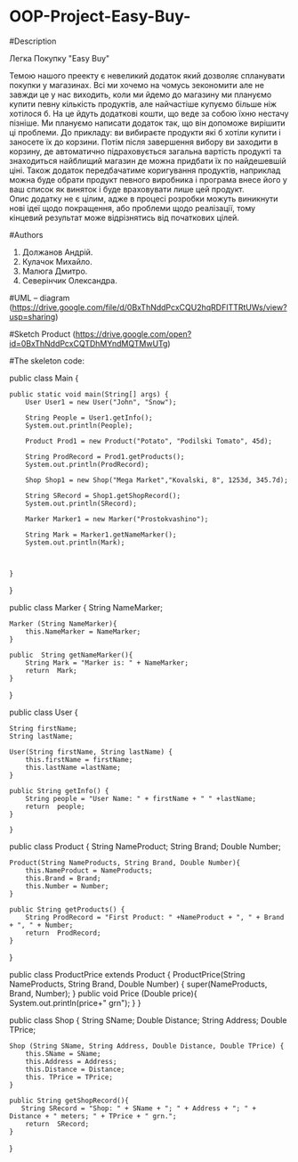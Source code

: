 # OOP-Project-Easy-Buy-

#Description

Легка Покупку "Easy Buy"

	
Темою нашого преекту є невеликий додаток який дозволяє спланувати покупки у магазинах. Всі ми хочемо на чомусь зекономити але не завжди це у нас виходить, коли ми йдемо до магазину ми плануємо купити певну кількість продуктів, але найчастіше купуємо більше ніж хотілося б. На це йдуть додаткові кошти, що веде за собою їхню нестачу пізніше.
	Ми плануємо написати додаток так, що він допоможе вирішити ці проблеми. До прикладу: ви вибираєте продукти які б хотіли купити і заносете їх до корзини. Потім після завершення вибору ви заходити в корзину, де автоматично підраховується загальна вартість продукті та знаходиться найблищий магазин де можна придбати їх по найдешевшій ціні. Також додаток передбачатиме коригування продуктів, наприклад можна буде обрати продукт певного виробника і програма внесе його у ваш список як виняток і буде враховувати лише цей продукт.   
	Опис додатку не є цілим, адже в процесі розробки можуть виникнути нові ідеї щодо покращення, або проблеми щодо реалізації, тому кінцевий результат може відрізнятись від початкових цілей.

#Authors

1. Должанов Андрій.
2. Кулачок Михайло.
3. Малюга Дмитро.
4. Северінчик Олександра.

#UML – diagram
(https://drive.google.com/file/d/0BxThNddPcxCQU2hqRDFITTRtUWs/view?usp=sharing)

#Sketch Product
(https://drive.google.com/open?id=0BxThNddPcxCQTDhMYndMQTMwUTg)


#The skeleton code:



public class Main {

    public static void main(String[] args) {
	    User User1 = new User("John", "Snow");

        String People = User1.getInfo();
        System.out.println(People);

        Product Prod1 = new Product("Potato", "Podilski Tomato", 45d);

        String ProdRecord = Prod1.getProducts();
        System.out.println(ProdRecord);

        Shop Shop1 = new Shop("Mega Market","Kovalski, 8", 1253d, 345.7d);

        String SRecord = Shop1.getShopRecord();
        System.out.println(SRecord);

        Marker Marker1 = new Marker("Prostokvashino");

        String Mark = Marker1.getNameMarker();
        System.out.println(Mark);

        

    }
}


public class Marker {
    String NameMarker;

    Marker (String NameMarker){
        this.NameMarker = NameMarker;
    }

    public  String getNameMarker(){
        String Mark = "Marker is: " + NameMarker;
        return  Mark;
    }
}



public class User {

    String firstName;
    String lastName;

    User(String firstName, String lastName) {
        this.firstName = firstName;
        this.lastName =lastName;
    }

    public String getInfo() {
        String people = "User Name: " + firstName + " " +lastName;
        return  people;
    }

    }



public class Product {
    String NameProduct;
    String Brand;
    Double Number;

    Product(String NameProducts, String Brand, Double Number){
        this.NameProduct = NameProducts;
        this.Brand = Brand;
        this.Number = Number;
    }

    public String getProducts() {
        String ProdRecord = "First Product: " +NameProduct + ", " + Brand + ", " + Number;
        return  ProdRecord;
    }
}


public class ProductPrice extends Product {
    ProductPrice(String NameProducts, String Brand, Double Number) {
        super(NameProducts, Brand, Number);
    }
    public void Price (Double price){
        System.out.println(price+" grn");
    }
}



public class Shop {
    String SName;
    Double Distance;
    String Address;
    Double TPrice;

    Shop (String SName, String Address, Double Distance, Double TPrice) {
        this.SName = SName;
        this.Address = Address;
        this.Distance = Distance;
        this. TPrice = TPrice;
    }

    public String getShopRecord(){
       String SRecord = "Shop: " + SName + "; " + Address + "; " + Distance + " meters; " + TPrice + " grn.";
        return  SRecord;
    }
}

